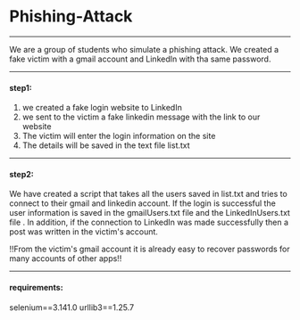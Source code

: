 # Phishing-Attack


-----------------------------------------------------------------------------------------------------------------------------------------

We are a group of students who simulate a phishing attack.
We created a fake victim with a gmail account and LinkedIn with tha same password.

-----------------------------------------------------------------------------------------------------------------------------------------

#### step1:
1) we created a fake login website to LinkedIn
2) we sent to the victim a fake linkedin message with the link to our website
3) The victim will enter the login information on the site
4) The details will be saved in the text file list.txt

-----------------------------------------------------------------------------------------------------------------------------------------
#### step2:
We have created a script that takes all the users saved in list.txt and tries to connect to their gmail and linkedin account.
If the login is successful the user information is saved in the gmailUsers.txt file and the LinkedInUsers.txt file .
In addition, if the connection to LinkedIn was made successfully then a post was written in the victim's account.

!!From the victim's gmail account it is already easy to recover passwords for many accounts of other apps!!


-----------------------------------------------------------------------------------------------------------------------------------------

#### requirements:
selenium==3.141.0
urllib3==1.25.7
